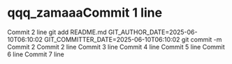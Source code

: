 # qqq_zamaaaCommit 1 line
Commit 2 line git add README.md GIT_AUTHOR_DATE=2025-06-10T06:10:02 GIT_COMMITTER_DATE=2025-06-10T06:10:02 git commit -m Commit 2
Commit 2 line
Commit 3 line
Commit 4 line
Commit 5 line
Commit 6 line
Commit 7 line
